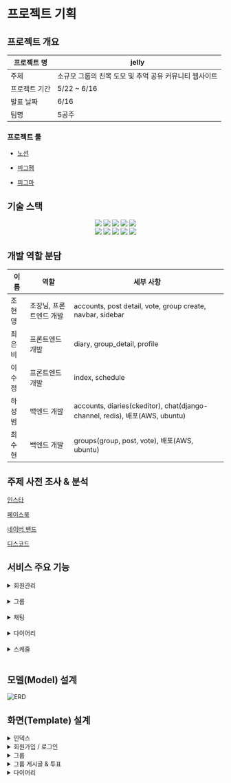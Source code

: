 # 프로젝트 기획

## 프로젝트 개요

| 프로젝트 명 | jelly |
| --- | --- |
| 주제 | 소규모 그룹의 친목 도모 및 추억 공유 커뮤니티 웹사이트 |
| 프로젝트 기간 | 5/22 ~ 6/16 |
| 발표 날짜 | 6/16 |
| 팀명 | 5공주 |

### 프로젝트 툴
- [노션](https://www.notion.so/hg-edu/10-5-6c06557e83784adc912fa3b12a1d42a7)

- [피그잼](https://www.figma.com/file/yIj9mmyghqyUOIEweIpMed/Untitled?type=design&node-id=0-1)

- [피그마](https://www.figma.com/file/yIj9mmyghqyUOIEweIpMed/Untitled?type=design&node-id=0-1&t=0oySVFtLVJ5belTV-0)


## 기술 스택
<div align="center">
	<img src="https://img.shields.io/badge/DJANGO-092E20?style=for-the-badge&logo=django&logoColor=white">
	<img src="https://img.shields.io/badge/PYTHON-3776AB?style=for-the-badge&logo=Python&logoColor=white"/>
  <img src="https://img.shields.io/badge/Amazon AWS-232F3E?style=for-the-badge&logo=amazonaws&logoColor=white"/>
  <img src="https://img.shields.io/badge/Ubuntu-E95420?style=for-the-badge&logo=Ubuntu&logoColor=white"/>
  <img src="https://img.shields.io/badge/redis-%23DD0031.svg?style=for-the-badge&logo=redis&logoColor=white"/>
	<br>
  <img src="https://img.shields.io/badge/HTML-E34F26?style=for-the-badge&logo=HTML5&logoColor=white"/>
	<img src="https://img.shields.io/badge/CSS-1572B6?style=for-the-badge&logo=CSS3&logoColor=white"/>
	<img src="https://img.shields.io/badge/JAVASCRIPT-F7DF1E?style=for-the-badge&logo=Javascript&logoColor=white"/>
  <img src="https://img.shields.io/badge/JQUERY-0769AD?style=for-the-badge&logo=JQUERY&logoColor=white"/>
  <img src="https://img.shields.io/badge/Tailwind CSS-06B6D4?style=for-the-badge&logo=Tailwind CSS&logoColor=white"/>
</div>

## 개발 역할 분담

| 이름 | 역할 | 세부 사항 |
| --- | --- |---|
| 조현영 | 조장님, 프론트엔드 개발 | accounts, post detail, vote, group create, navbar, sidebar |
| 최은비 | 프론트엔드 개발 | diary, group_detail, profile |
| 이수정 | 프론트엔드 개발 | index, schedule |
| 하성범 | 백엔드 개발 | accounts, diaries(ckeditor), chat(django-channel, redis), 배포(AWS, ubuntu) |
| 최수현 | 백엔드 개발 | groups(group, post, vote), 배포(AWS, ubuntu) |

## 주제 사전 조사 & 분석

[인스타](https://www.instagram.com/)

[페이스북](https://ko-kr.facebook.com/)

[네이버 밴드](https://band.us/)

[디스코드](https://discord.com/)

## 서비스 주요 기능

<details>
  <summary> 회원관리 </summary>
  <div>
    - 회원가입<br>
    - 로그인<br>
    - 로그아웃<br>
    - 프로필
  </div>
</details>
<br>

<details>
<summary> 그룹 </summary>
<div>
  - 그룹 생성 & 관리(초대, 탈퇴, 방장위임 등)<br>
  - 그룹 레벨(그룹 활동 시 경험치 획득)<br>
  - 게시글(댓글 & 감정표현)<br>
  - 투표
</div>
</details>
<br>

<details>
<summary>채팅</summary>
<div>
  - 각 그룹별 채팅 기능(redis, django-channels사용)
</div>
</details>
<br>

<details>
<summary>다이어리</summary>
<div>
  - 개인 다이어리<br>
  - 그룹에 공유<br>
  - 댓글 & 감정표현<br>
</div>
</details>
<br>

<details>
<summary>스케줄</summary>
<div>
  - 개인 스케줄 관리
  - 그룹 스케줄 관리
</div>
</details>
<br>

## 모델(Model) 설계

![ERD](readme_img/ERD.png)

## 화면(Template) 설계

<details>
  <summary>인덱스</summary>
  <div>
  <img src="readme_img/index.png">
  </div>
</details>

<details>
<summary>회원가입 / 로그인</summary>
<div>
  - 로그인
  <img src="readme_img/login.png">
  - 회원가입
  <img src="readme_img/signup.png">
  - 프로필
  <img src="readme_img/profile.png">
</div>
</details>

<details>
<summary>그룹</summary>
<div>
  - 그룹 가입
  <img src="readme_img/group_join.png">
  - 메인
  <img src="readme_img/group_main.png">
  - 스케줄
  <img src="readme_img/group_schedule.png">
  - 채팅
  <img src="readme_img/chat.png">
  - 앨범
  <img src="readme_img/group_album.png">
  - 그룹 레벨
  <img src="readme_img/group_level.png">
</div>
</details>

<details>
<summary>그룹 게시글 & 투표</summary>
<div>
  - 게시글
  <img src="readme_img/post.png">
  - 참여한 투표
  <img src="readme_img/vote.png">
  - 참여하지 않은 투표
  <img src="readme_img/vote2.png">
</div>
</details>

<details>
<summary>다이어리</summary>
<div>
  - 다이어리 작성
  <img src="readme_img/ckeditor.png">
  - 다이어리 그룹 공유
  <img src="readme_img/diary_share.png">
</div>
</details>
